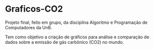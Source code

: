 # Graficos-CO2
Projeto final, feito em grupo, da disciplina Algoritmo e Programação de Computadores da UnB.

Tem como objetivo a criação de gráficos para análise e comparação de dados sobre a emissão de gás carbônico (CO2) no mundo.
